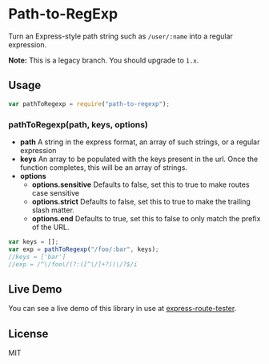 # Path-to-RegExp

Turn an Express-style path string such as `/user/:name` into a regular expression.

**Note:** This is a legacy branch. You should upgrade to `1.x`.

## Usage

```javascript
var pathToRegexp = require("path-to-regexp");
```

### pathToRegexp(path, keys, options)

- **path** A string in the express format, an array of such strings, or a regular expression
- **keys** An array to be populated with the keys present in the url. Once the function completes, this will be an array of strings.
- **options**
  - **options.sensitive** Defaults to false, set this to true to make routes case sensitive
  - **options.strict** Defaults to false, set this to true to make the trailing slash matter.
  - **options.end** Defaults to true, set this to false to only match the prefix of the URL.

```javascript
var keys = [];
var exp = pathToRegexp("/foo/:bar", keys);
//keys = ['bar']
//exp = /^\/foo\/(?:([^\/]+?))\/?$/i
```

## Live Demo

You can see a live demo of this library in use at [express-route-tester](http://forbeslindesay.github.com/express-route-tester/).

## License

MIT
